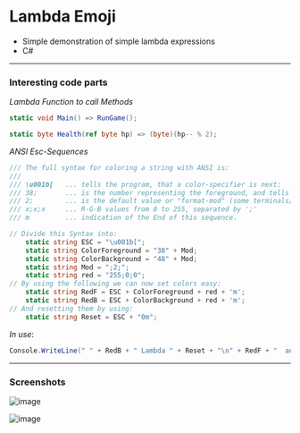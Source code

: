 # Lambda Emoji

- Simple demonstration of simple lambda expressions
- C#  

---  
### Interesting code parts

*Lambda Function to call Methods*
```cs
static void Main() => RunGame();

static byte Health(ref byte hp) => (byte)(hp-- % 2);
```

*ANSI Esc-Sequences*
```cs
/// The full syntax for coloring a string with ANSI is:
///
/// \u001b[   ... tells the program, that a color-specifier is next:
/// 38;       ... is the number representing the foreground, and tells the program that an RGB-value follows (other examples: 48 does the same for the background)
/// 2;        ... is the default value or "format-mod" (some terminals/consoles support underlined, or even blinking text) 
/// x;x;x     ... R-G-B values from 0 to 255, separated by ';'
/// m         ... indication of the End of this sequence.

// Divide this Syntax into:
    static string ESC = "\u001b[";
    static string ColorForeground = "38" + Mod;
    static string ColorBackground = "48" + Mod;
    static string Mod = ";2;";
    static string red = "255;0;0";
// By using the following we can now set colors easy:
    static string RedF = ESC + ColorForeground + red + 'm';
    static string RedB = ESC + ColorBackground + red + 'm';
// And resetting them by using:
    static string Reset = ESC + "0m";
```
*In use*:
```cs
Console.WriteLine(" " + RedB + " Lambda " + Reset + "\n" + RedF + "  anyone? \n " + Reset);
```

---  

### Screenshots  
<!--screenshot-->
![image](https://github.com/IxI-Enki/ginf_projects/assets/138018029/6de894d6-127c-4b4a-8b1e-db5ca549f559)  

![image](https://github.com/IxI-Enki/ginf_projects/assets/138018029/aa0b7b10-a9bc-40aa-95d8-78c8ec96a525)  

 
